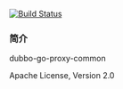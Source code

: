 [![Build Status](https://travis-ci.org/dubbogo/dubbo-go-proxy.svg?branch=master)](https://travis-ci.org/dubbogo/dubbo-go-proxy)

### 简介

dubbo-go-proxy-common


Apache License, Version 2.0
